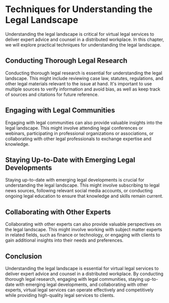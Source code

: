 # Techniques for Understanding the Legal Landscape

Understanding the legal landscape is critical for virtual legal services to deliver expert advice and counsel in a distributed workplace. In this chapter, we will explore practical techniques for understanding the legal landscape.

Conducting Thorough Legal Research
----------------------------------

Conducting thorough legal research is essential for understanding the legal landscape. This might include reviewing case law, statutes, regulations, and other legal materials relevant to the issue at hand. It's important to use multiple sources to verify information and avoid bias, as well as keep track of sources and citations for future reference.

Engaging with Legal Communities
-------------------------------

Engaging with legal communities can also provide valuable insights into the legal landscape. This might involve attending legal conferences or webinars, participating in professional organizations or associations, or collaborating with other legal professionals to exchange expertise and knowledge.

Staying Up-to-Date with Emerging Legal Developments
---------------------------------------------------

Staying up-to-date with emerging legal developments is crucial for understanding the legal landscape. This might involve subscribing to legal news sources, following relevant social media accounts, or conducting ongoing legal education to ensure that knowledge and skills remain current.

Collaborating with Other Experts
--------------------------------

Collaborating with other experts can also provide valuable perspectives on the legal landscape. This might involve working with subject matter experts in related fields, such as finance or technology, or engaging with clients to gain additional insights into their needs and preferences.

Conclusion
----------

Understanding the legal landscape is essential for virtual legal services to deliver expert advice and counsel in a distributed workplace. By conducting thorough legal research, engaging with legal communities, staying up-to-date with emerging legal developments, and collaborating with other experts, virtual legal services can operate effectively and competitively while providing high-quality legal services to clients.
